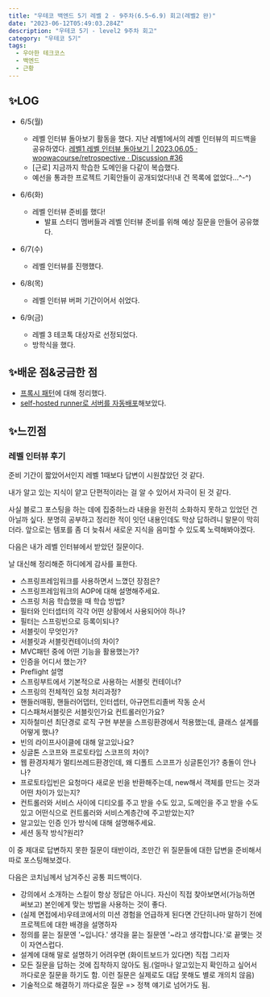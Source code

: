 ```yaml
---
title: "우테코 백엔드 5기 레벨 2 - 9주차(6.5~6.9) 회고(레벨2 완)"
date: "2023-06-12T05:49:03.284Z"
description: "우테코 5기 - level2 9주차 회고"
category: "우테코 5기"
tags:
  - 우아한 테크코스
  - 백엔드
  - 근황
---
```


## ✨LOG

- 6/5(월)
  - 레벨 인터뷰 돌아보기 활동을 했다.
    지난 레벨1에서의 레벨 인터뷰의 피드백을 공유하였다.
    [레벨1 레벨 인터뷰 돌아보기 | 2023.06.05 · woowacourse/retrospective · Discussion #36](https://github.com/woowacourse/retrospective/discussions/36)
  - [근로] 지금까지 학습한 도메인을 다같이 복습했다.
  - 예선을 통과한 프로젝트 기획안들이 공개되었다!(내 건 목록에 없었다…^-^)
- 6/6(화)
  - 레벨 인터뷰 준비를 했다!
    - 발표 스터디 멤버들과 레벨 인터뷰 준비를 위해 예상 질문을 만들어 공유했다.
- 6/7(수)

  - 레벨 인터뷰를 진행했다.

- 6/8(목)
  - 레벨 인터뷰 버퍼 기간이어서 쉬었다.
- 6/9(금)
  - 레벨 3 테코톡 대상자로 선정되었다.
  - 방학식을 했다.

## ✨배운 점&궁금한 점

- [프록시 패턴](<https://amaran-th.github.io/%EC%86%8C%ED%94%84%ED%8A%B8%EC%9B%A8%EC%96%B4%20%EC%84%A4%EA%B3%84/[%EB%94%94%EC%9E%90%EC%9D%B8%20%ED%8C%A8%ED%84%B4]%20Proxy%20Pattern(%ED%94%84%EB%A1%9D%EC%8B%9C%20%ED%8C%A8%ED%84%B4)/>)에 대해 정리했다.
- [self-hosted runner로 서버를 자동배포](https://amaran-th.github.io/%EC%9D%B8%ED%94%84%EB%9D%BC/[CICD]%20Self-hosted%20Runner%EB%A1%9C%20%EC%84%9C%EB%B2%84%20%EB%B0%B0%ED%8F%AC%20%EC%9E%90%EB%8F%99%ED%99%94%ED%95%98%EA%B8%B0/)해보았다.

## ✨느낀점

### 레벨 인터뷰 후기

준비 기간이 짧았어서인지 레벨 1때보다 답변이 시원찮았던 것 같다.

내가 알고 있는 지식이 얕고 단편적이라는 걸 알 수 있어서 자극이 된 것 같다.

사실 블로그 포스팅을 하는 데에 집중하느라 내용을 완전히 소화하지 못하고 있었던 건 아닐까 싶다. 분명히 공부하고 정리한 적이 잇던 내용인데도 막상 답하려니 말문이 막히더라. 앞으로는 템포를 좀 더 늦춰서 새로운 지식을 음미할 수 있도록 노력해봐야겠다.

다음은 내가 레벨 인터뷰에서 받았던 질문이다.

날 대신해 정리해준 하디에게 감사를 표한다.

- 스프링프레임워크를 사용하면서 느꼈던 장점은?
- 스프링프레임워크의 AOP에 대해 설명해주세요.
- 스프링 처음 학습했을 때 학습 방법?
- 필터와 인터셉터의 각각 어떤 상황에서 사용되어야 하나?
- 필터는 스프링빈으로 등록이되나?
- 서블릿이 무엇인가?
- 서블릿과 서블릿컨테이너의 차이?
- MVC패턴 중에 어떤 기능을 활용했는가?
- 인증을 어디서 했는가?
- Preflight 설명
- 스프링부트에서 기본적으로 사용하는 서블릿 컨테이너?
- 스프링의 전체적인 요청 처리과정?
- 핸들러매핑, 핸들러어뎁터, 인터셉터, 아규먼트리졸버 작동 순서
- 디스패쳐서블릿은 서블릿인가요 컨트롤러인가요?
- 지하철미션 최단경로 로직 구현 부분을 스프링환경에서 적용했는데, 클래스 설계를 어떻게 했나?
- 빈의 라이프사이클에 대해 알고있나요?
- 싱글톤 스코프와 프로토타입 스코프의 차이?
- 웹 환경자체가 멀티쓰레드환경인데, 왜 디폴트 스코프가 싱글톤인가? 충돌이 안나나?
- 프로토타입빈은 요청마다 새로운 빈을 반환해주는데, new해서 객체를 만드는 것과 어떤 차이가 있는지?
- 컨트롤러와 서비스 사이에 디티오를 주고 받을 수도 있고, 도메인을 주고 받을 수도 있고 어떤식으로 컨트롤러와 서비스계층간에 주고받았는지?
- 알고있는 인증 인가 방식에 대해 설명해주세요.
- 세션 동작 방식?원리?

이 중 제대로 답변하지 못한 질문이 태반이라, 조만간 위 질문들에 대한 답변을 준비해서 따로 포스팅해보겠다.

다음은 코치님께서 남겨주신 공통 피드백이다.

- 강의에서 소개하는 스킬이 항상 정답은 아니다. 자신이 직접 찾아보면서(가능하면 써보고) 본인에게 맞는 방법을 사용하는 것이 좋다.
- (실제 면접에서)우테코에서의 미션 경험을 언급하게 된다면 간단히나마 말하기 전에 프로젝트에 대한 배경을 설명하자
- 정의를 묻는 질문엔 '~입니다.' 생각을 묻는 질문엔 '~라고 생각합니다.'로 끝맺는 것이 자연스럽다.
- 설계에 대해 말로 설명하기 어려우면 (화이트보드가 있다면) 직접 그리자
- 모든 질문을 답하는 것에 집착하지 않아도 됨.(얼마나 알고있는지 확인하고 싶어서 까다로운 질문을 하기도 함. 이런 질문은 실제로도 대답 못해도 별로 개의치 않음)
- 기술적으로 해결하기 까다로운 질문 => 정책 얘기로 넘어가도 됨.
